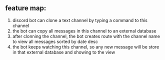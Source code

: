 ## feature map:
1. discord bot can clone a text channel by typing a command to this channel
2. the bot can copy all messages in this channel to an external database
3. after clonning the channel, the bot creates route with the channel name to view all messages sorted by date desc
4. the bot keeps watching this channel, so any new message will be store in that external database and showing to the view
